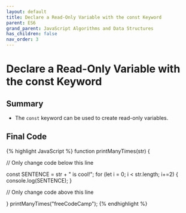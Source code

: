 ```yaml
---
layout: default
title: Declare a Read-Only Variable with the const Keyword
parent: ES6
grand_parent: JavaScript Algorithms and Data Structures
has_children: false
nav_order: 3
---
```

# Declare a Read-Only Variable with the const Keyword
## Summary
- The `const` keyword can be used to create read-only variables.

## Final Code

{% highlight JavaScript %}
function printManyTimes(str) {

  // Only change code below this line

  const SENTENCE = str + " is cool!";
  for (let i = 0; i < str.length; i+=2) {
    console.log(SENTENCE);
  }

  // Only change code above this line

}
printManyTimes("freeCodeCamp");
{% endhighlight %}